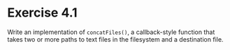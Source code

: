 # Exercise 4.1
Write an implementation of `concatFiles()`, a callback-style function that takes two or more paths to text files in the filesystem and a destination file.

